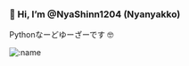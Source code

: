 ### 👋 Hi, I’m @NyaShinn1204 (Nyanyakko)

Pythonなーどゆーざーです 🤓

![:name](https://count.getloli.com/get/@:nyashinn1204)
